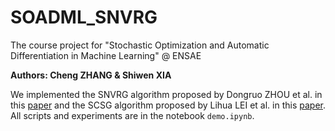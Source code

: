 # SOADML_SNVRG
The course project for "Stochastic Optimization and Automatic Differentiation in Machine Learning" @ ENSAE

__Authors: Cheng ZHANG & Shiwen XIA__

We implemented the SNVRG algorithm proposed by Dongruo ZHOU et al. in this [paper](https://papers.nips.cc/paper/7648-stochastic-nested-variance-reduced-gradient-descent-for-nonconvex-optimization.pdf) and the SCSG algorithm proposed by Lihua LEI et al. in this [paper](https://papers.nips.cc/paper/6829-non-convex-finite-sum-optimization-via-scsg-methods.pdf). All scripts and experiments are in the notebook `demo.ipynb`.

